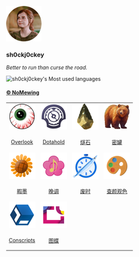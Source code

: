 <div>
<img src="Assets/me.png" height=96 alt="我的照片" title="我的照片">
</div>

### sh0ckj0ckey

<i>Better to run than curse the road.</i>

<div align="left">

![sh0ckj0ckey's Most used languages](https://github-readme-stats.vercel.app/api/top-langs/?username=sh0ckj0ckey&layout=compact&hide_border=true&langs_count=6&theme=solarized-dark)

</div>

#### [© NoMewing](https://apps.microsoft.com/search/publisher?name=No+Mewing)
<table>

<tr>
<td>
<img src="Assets/overlook.png" height=72>
</td>
<td>
<img src="Assets/dotahold.png" height=72>
</td>
<td>
<img src="Assets/flint.png" height=72>
</td>
<td>
<img src="Assets/honeypot.png" height=72>
</td>
</tr>
<tr>
<td align="center">

[Overlook](https://github.com/sh0ckj0ckey/Overlook)

</td>
<td align="center">

[Dotahold](https://github.com/sh0ckj0ckey/Dotahold)

</td>
<td align="center">

[燧石](https://github.com/sh0ckj0ckey/Flint)

</td>
<td align="center">

[密罐](https://github.com/sh0ckj0ckey/Honeypot)

</td>
</tr>
<tr>
<td>
<img src="Assets/summer.png" height=72>
</td>
<td>
<img src="Assets/winter.png" height=72>
</td>
<td>
<img src="Assets/fishtime.png" height=72>
</td>
<td>
<img src="Assets/rainbow.png" height=72>
</td>
</tr>
<tr>
<td align="center">

[暇墨](https://github.com/sh0ckj0ckey/Summer)

</td>
<td align="center">

[晚调](https://github.com/sh0ckj0ckey/Winter)

</td>
<td align="center">

[废时](https://github.com/sh0ckj0ckey/FishTime)

</td>
<td align="center">

[查颜观色](https://github.com/sh0ckj0ckey/Colors.Rainbow)

</td>
</tr>
<tr>
<td>
<img src="Assets/conscripts.png" height=72>
</td>
<td>
<img src="Assets/picharm.png" height=72>
</td>
<td>

</td>
<td>

</td>
</tr>
<tr>
<td align="center">

[Conscripts](https://github.com/sh0ckj0ckey/Conscripts)

</td>
<td align="center">

[图蝶](https://github.com/sh0ckj0ckey/Picharm)

</td>
<td align="center">



</td>
<td align="center">



</td>
</tr>
</table>
